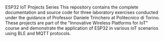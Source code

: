 ESP32 IoT Projects Series
This repository contains the complete documentation and source code for three laboratory exercises conducted under the guidance of Professor Daniele Trinchero at Politecnico di Torino. These projects are part of the "Innovative Wireless Platforms for IoT" course and demonstrate the application of ESP32 in various IoT scenarios using BLE and MQTT protocols.
